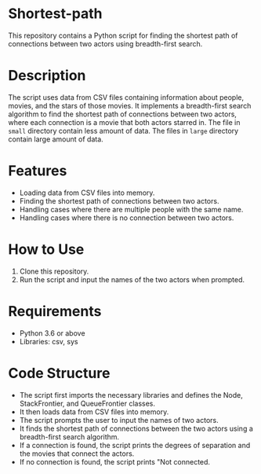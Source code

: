 # Shortest-path

This repository contains a Python script for finding the shortest path of connections between two actors using breadth-first search.

# Description

The script uses data from CSV files containing information about people, movies, and the stars of those movies. It implements a breadth-first search algorithm to find the shortest path of connections between two actors, where each connection is a movie that both actors starred in. The file in ```small``` directory contain less amount of data. The files in ```large``` directory contain large amount of data.

# Features

- Loading data from CSV files into memory.
- Finding the shortest path of connections between two actors.
- Handling cases where there are multiple people with the same name.
- Handling cases where there is no connection between two actors.
  
# How to Use

1. Clone this repository.
2. Run the script and input the names of the two actors when prompted.
   
# Requirements

- Python 3.6 or above
- Libraries: csv, sys
  
# Code Structure

- The script first imports the necessary libraries and defines the Node, StackFrontier, and QueueFrontier classes.
- It then loads data from CSV files into memory.
- The script prompts the user to input the names of two actors.
- It finds the shortest path of connections between the two actors using a breadth-first search algorithm.
- If a connection is found, the script prints the degrees of separation and the movies that connect the actors.
- If no connection is found, the script prints "Not connected.